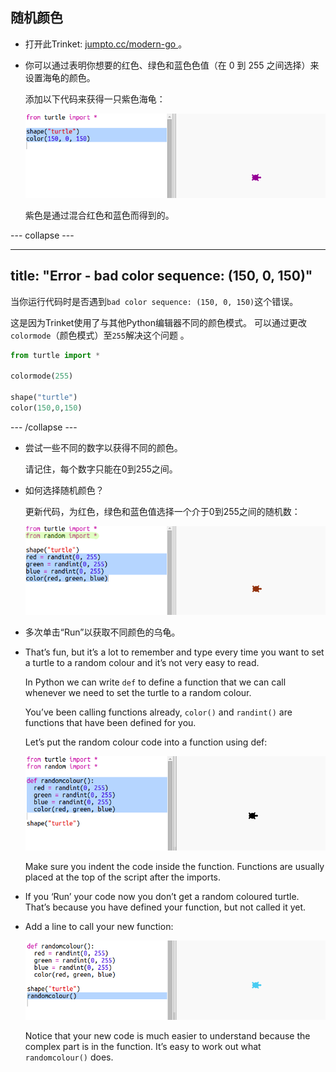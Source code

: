## 随机颜色

+ 打开此Trinket: <a href="http://jumpto.cc/modern-go" target="_blank"> jumpto.cc/modern-go </a>。

+ 你可以通过表明你想要的红色、绿色和蓝色色值（在 0 到 255 之间选择）来设置海龟的颜色。
    
    添加以下代码来获得一只紫色海龟：
    
    ![screenshot](images/modern-purple.png)
    
    紫色是通过混合红色和蓝色而得到的。

\--- collapse \---

* * *

## title: "Error - bad color sequence: (150, 0, 150)"

当你运行代码时是否遇到`bad color sequence: (150, 0, 150)`这个错误。

这是因为Trinket使用了与其他Python编辑器不同的颜色模式。 可以通过更改`colormode`（颜色模式）至` 255 `解决这个问题 。

```python
from turtle import *

colormode(255)

shape("turtle")
color(150,0,150)
```

\--- /collapse \---

+ 尝试一些不同的数字以获得不同的颜色。
    
    请记住，每个数字只能在0到255之间。

+ 如何选择随机颜色？
    
    更新代码，为红色，绿色和蓝色值选择一个介于0到255之间的随机数：
    
    ![screenshot](images/modern-random-colour.png)

+ 多次单击“Run”以获取不同颜色的乌龟。

+ That’s fun, but it’s a lot to remember and type every time you want to set a turtle to a random colour and it’s not very easy to read.
    
    In Python we can write `def` to define a function that we can call whenever we need to set the turtle to a random colour.
    
    You’ve been calling functions already, `color()` and `randint()` are functions that have been defined for you.
    
    Let’s put the random colour code into a function using def:
    
    ![screenshot](images/modern-colour-function.png)
    
    Make sure you indent the code inside the function. Functions are usually placed at the top of the script after the imports.

+ If you ‘Run’ your code now you don’t get a random coloured turtle. That’s because you have defined your function, but not called it yet.

+ Add a line to call your new function:
    
    ![screenshot](images/modern-call-colour.png)
    
    Notice that your new code is much easier to understand because the complex part is in the function. It’s easy to work out what `randomcolour()` does.